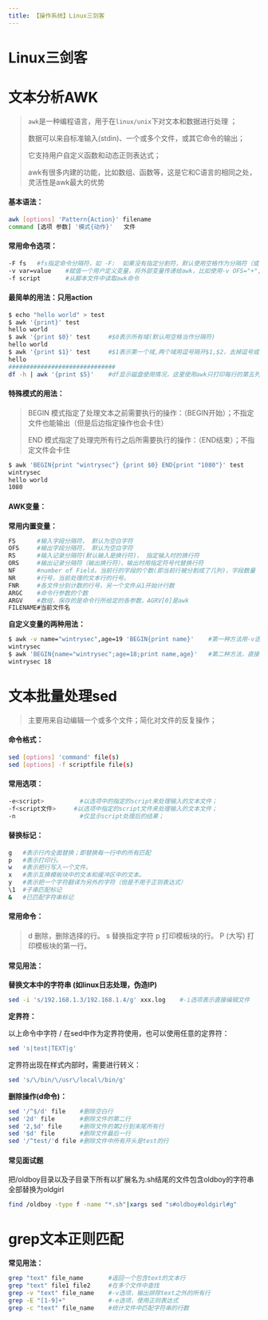 ```yaml
---
title: 【操作系统】Linux三剑客
---
```


# Linux三剑客
# 文本分析AWK

> `awk`是一种编程语言，用于在`linux/unix`下对文本和数据进行处理 ；
>
> 数据可以来自标准输入(stdin)、一个或多个文件，或其它命令的输出； 
>
> 它支持用户自定义函数和动态正则表达式；
>
> awk有很多内建的功能，比如数组、函数等，这是它和C语言的相同之处，灵活性是awk最大的优势 

#### 基本语法：

```bash
awk [options] 'Pattern{Action}' filename
command [选项 参数] '模式{动作}'   文件
```

#### 常用命令选项：

```bash
-F fs	#fs指定命令分隔符，如 -F:  如果没有指定分割符，默认使用空格作为分隔符（或使用-v FS,FS是内置变量）
-v var=value	#赋值一个用户定义变量，将外部变量传递给awk，比如使用-v OFS="+",指定输出分隔符
-f script		#从脚本文件中读取awk命令
```

#### 最简单的用法：只用action

```bash
$ echo "hello world" > test
$ awk '{print}' test
hello world
$ awk '{print $0}' test		#$0表示所有域(默认用空格当作分隔符)
hello world
$ awk '{print $1}' test		#$1表示第一个域,两个域用逗号隔开$1,$2，去掉逗号或换为空格输出时会没有分隔符显示在一列
hello
##############################
df -h | awk '{print $5}'	#df显示磁盘使用情况，这里使用awk只打印每行的第五列，$NF可以只输出每行的最后一列
```

#### 特殊模式的用法：

> BEGIN 模式指定了处理文本之前需要执行的操作：（BEGIN开始）；不指定文件也能输出（但是后边指定操作也会卡住）
>
> END 模式指定了处理完所有行之后所需要执行的操作：（END结束）；不指定文件会卡住

```bash
$ awk 'BEGIN{print "wintrysec"} {print $0} END{print "1080"}' test
wintrysec
hello world
1080
```

#### AWK变量：

**常用内置变量：**

```bash
FS		#输入字段分隔符， 默认为空白字符
OFS		#输出字段分隔符， 默认为空白字符
RS		#输入记录分隔符(默认输入是换行符)， 指定输入时的换行符
ORS		#输出记录分隔符（输出换行符），输出时用指定符号代替换行符
NF		#number of Field，当前行的字段的个数(即当前行被分割成了几列)，字段数量
NR		#行号，当前处理的文本行的行号。
FNR		#各文件分别计数的行号，另一个文件从1开始计行数
ARGC	#命令行参数的个数
ARGV	#数组，保存的是命令行所给定的各参数，AGRV[0]是awk
FILENAME#当前文件名
```

**自定义变量的两种用法：**

```bash
$ awk -v name="wintrysec",age=19 'BEGIN{print name}'	#第一种方法用-v选项，多个参数用逗号分隔   不加BENGIN会卡住
wintrysec
$ awk 'BEGIN{name="wintrysec";age=18;print name,age}'	#第二种方法，直接在程序中定义，多个参数用分号分隔 
wintrysec 18
```



# 文本批量处理sed

> 主要用来自动编辑一个或多个文件；简化对文件的反复操作； 

#### 命令格式：

```bash
sed [options] 'command' file(s)
sed [options] -f scriptfile file(s)
```

#### 常用选项：

```bash
-e<script>			#以选项中的指定的script来处理输入的文本文件；
-f<script文件>	 #以选项中指定的script文件来处理输入的文本文件；
-n					#仅显示script处理后的结果；
```

#### 替换标记：

```bash
g	#表示行内全面替换；即替换每一行中的所有匹配
p	#表示打印行。  
w	#表示把行写入一个文件。  
x	#表示互换模板块中的文本和缓冲区中的文本。  
y	#表示把一个字符翻译为另外的字符（但是不用于正则表达式）
\1	#子串匹配标记
&	#已匹配字符串标记
```

#### 常用命令：

> d 	删除，删除选择的行。
> s 	替换指定字符
> p 	打印模板块的行。
> P	(大写) 打印模板块的第一行。

#### 常见用法：

**替换文本中的字符串 (如linux日志处理，伪造IP)**

```bash
sed -i 's/192.168.1.3/192.168.1.4/g' xxx.log	#-i选项表示直接编辑文件
```

**定界符：**

以上命令中字符 / 在sed中作为定界符使用，也可以使用任意的定界符：

```bash
sed 's|test|TEXT|g'
```

定界符出现在样式内部时，需要进行转义： 

```bash
sed 's/\/bin/\/usr\/local\/bin/g'
```

**删除操作(d命令)：**

```bash
sed '/^$/d' file	#删除空白行
sed '2d' file		#删除文件的第二行
sed '2,$d' file		#删除文件的第2行到末尾所有行
sed '$d' file 		#删除文件最后一行
sed '/^test/'d file	#删除文件中所有开头是test的行
```

#### 常见面试题

把/oldboy目录以及子目录下所有以扩展名为.sh结尾的文件包含oldboy的字符串全部替换为oldgirl

```bash
find /oldboy -type f -name "*.sh"|xargs sed "s#oldboy#oldgirl#g"
```



# grep文本正则匹配

**常见用法：**

```bash
grep "text" file_name		#返回一个包含text的文本行
grep "text" file1 file2		#在多个文件中查找
grep -v "text" file_name	#-v选项，输出排除text之外的所有行
grep -E "[1-9]+"			#-e选项，使用正则表达式
grep -c "text" file_name	#统计文件中匹配字符串的行数
```
